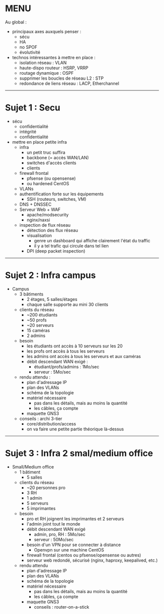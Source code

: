 # MENU

Au global :
* principaux axes auxquels penser :
  * sécu
  * HA
  * no SPOF
  * évolutivité
* technos intéressantes à mettre en place :
  * isolation réseau : VLAN
  * haute-dispo routeur : HSRP, VRRP
  * routage dynamique : OSPF
  * supprimer les boucles de réseau L2 : STP
  * redondance de liens réseau : LACP, Etherchannel

---

# Sujet 1 : Secu

* sécu
  * confidentialité
  * intégrité
  * confidentialité
* mettre en place petite infra
  * infra 
    * un petit truc suffira
    * backbone (= accès WAN/LAN)
    * switches d'accès clients
    * clients
  * firewall frontal
    * pfsense (ou opensense)
    * ou hardened CentOS
  * VLANs
  * authentification forte sur les équipements
    * SSH (routeurs, switches, VM)
  * DNS + DNSSEC
  * Serveur Web + WAF 
    * apache/modsecurity
    * nginx/naxsi
  * inspection de flux réseau
    * détection des flux réseau
    * visualisation
      * genre un dashboard qui affiche clairement l'état du traffic
      * il y a tel trafic qui circule dans tel lien
    * DPI (deep packet inspection)
  
---

# Sujet 2 : Infra campus
* Campus
  * 3 bâtiments
    * 2 étages, 5 salles/étages
    * chaque salle supporte au mini 30 clients
  * clients du réseau
    * ~200 étudiants
    * ~50 profs
    * ~20 serveurs
    * 15 caméras
    * 2 admins
  * besoin
    * les étudiants ont accès à 10 serveurs sur les 20
    * les profs ont accès à tous les serveurs
    * les admins ont accès à tous les serveurs et aux caméras
    * débit descendant WAN exigé : 
      * étudiant/profs/admins : 1Mo/sec
      * serveur : 5Mo/sec
  * rendu attendu :
    * plan d'adressage IP
    * plan des VLANs
    * schéma de la topologie
    * matériel nécessaire
      * pas dans les détails, mais au moins la quantité
      * les câbles, ça compte
    * maquette GNS3
  * conseils : archi 3-tier
    * core/distribution/access
    * on va faire une petite partie théorique là-dessus

---

# Sujet 3 : Infra 2 smal/medium office
* Small/Medium office
  * 1 bâtiment
    * 5 salles
  * clients du réseau
    * ~20 personnes pro
    * 3 RH
    * 1 admin
    * 5 serveurs
    * 5 imprimantes
  * besoin
    * pro et RH joignent les imprimantes et 2 serveurs
    * l'admin joint tout le monde
    * débit descendant WAN exigé
      * admin, pro, RH : 5Mo/sec 
      * serveur : 50Mo/sec
    * besoin d'un VPN pour se connecter à distance
      * Openvpn sur une machine CentOS
    * firewall frontal (centos ou pfsense/opensense ou autres)
    * serveur web redondé, sécurisé (nginx, haproxy, keepalived, etc.)
  * rendu attendu
    * plan d'adressage IP
    * plan des VLANs
    * schéma de la topologie
    * matériel nécessaire
      * pas dans les détails, mais au moins la quantité
      * les câbles, ça compte
    * maquette GNS3
      * conseils : router-on-a-stick

